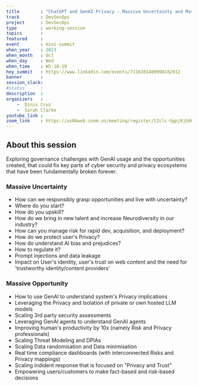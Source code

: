 ```yaml
---
title        : "ChatGPT and GenAI Privacy - Massive Uncertainty and Massive Opportunity"
track        : DevSecOps
project      : DevSecOps
type         : working-session
topics       :
featured     :
event        : mini-summit
when_year    : 2023
when_month   : Oct
when_day     : Wed
when_time    : WS-18-19
hey_summit   : https://www.linkedin.com/events/7116101480998182912
banner       : 
session_slack:
#status      : 
description  :
organizers   :
    -  Dinis Cruz   
    -  Sarah Clarke
youtube_link : 
zoom_link    : https://us06web.zoom.us/meeting/register/tZclc-Ggpj8jGdGKNJoRA2YdYHvoNNL98b3u
---
```


## About this session

Exploring governance challenges with GenAI usage and the opportunities created, that could fix key parts of cyber security and privacy ecosystems that have been fundamentally broken forever. 

### Massive Uncertainty

 - How can we responsibly grasp opportunities and live with uncertainty? 
 - Where do you start?
 - How do you upskill?
 - How do we bring in new talent and increase Neurodiversity in our industry?
 - How can you manage risk for rapid dev, acquisition, and deployment?
 - How do we protect user's Privacy?
 - How do understand AI bias and prejudices?
 - How to regulate it?
 - Prompt injections and data leakage
 - Impact on User's identity, user's trust on web content and the need for 'trustworthy identity/content providers'

### Massive Opportunity

 - How to use GenAI to understand system's Privacy implications
 - Leveraging the Privacy and Isolation of private or own hosted LLM models
 - Scaling 3rd party security assessments
 - Leveraging GenAI agents to understand GenAI agents
 - Improving human's productivity by 10x (namely Risk and Privacy professionals)
 - Scaling Threat Modeling and DPIAs
 - Scaling Data randomisation and Data minimisation
 - Real time compliance dashboards (with interconnected Risks and Privacy mappings)
 - Scaling indident response that is focused on "Privacy and Trust"
 - Empowering users/customers to make fact-based and risk-based decisions
